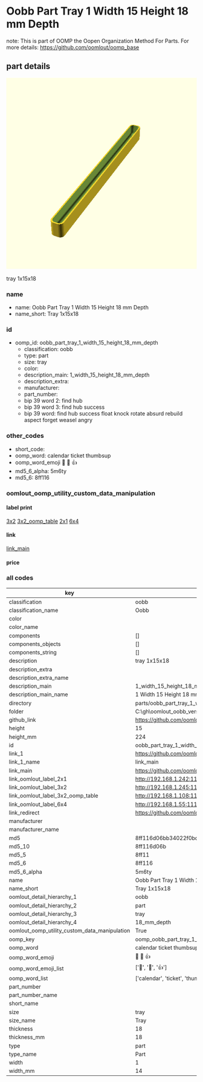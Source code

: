 # Oobb Part Tray 1 Width 15 Height 18 mm Depth  

note: This is part of OOMP the Oopen Organization Method For Parts. For more details: https://github.com/oomlout/oomp_base

##  part details
  

[![](3dpr.png)](3dpr.png)

tray 1x15x18



### name
* name: Oobb Part Tray 1 Width 15 Height 18 mm Depth
* name_short: Tray 1x15x18 
### id
* oomp_id: oobb_part_tray_1_width_15_height_18_mm_depth
  * classification: oobb
  * type: part
  * size: tray
  * color: 
  * description_main: 1_width_15_height_18_mm_depth
  * description_extra: 
  * manufacturer: 
  * part_number: 
  * bip 39 word 2: find hub
  * bip 39 word 3: find hub success
  * bip 39 word: find hub success float knock rotate absurd rebuild aspect forget weasel angry

### other_codes
* short_code: 
* oomp_word: calendar ticket thumbsup
* oomp_word_emoji :calendar: :ticket: :thumbsup:
* md5_6_alpha: 5m6ty
* md5_6: 8ff116






### oomlout_oomp_utility_custom_data_manipulation
#### label print
[3x2](http://192.168.1.245:1112/?label=oomp%205m6ty)
[3x2_oomp_table](http://192.168.1.108:1112/?label=oomp%205m6ty)
[2x1](http://192.168.1.242:1112/?label=oomp%205m6ty)
[6x4](http://192.168.1.55:1112/?label=oomp%205m6ty)    

#### link

[link_main](https://github.com/oomlout/oomlout_oobb_version_4_generated_parts/tree/main/navigation_oomp/oobb/part/tray/1_width_15_height_18_mm_depth/part)                              

#### price







### all codes 
| key | value |  
| --- | --- |  
| classification | oobb |  
| classification_name | Oobb |  
| color |  |  
| color_name |  |  
| components | [] |  
| components_objects | [] |  
| components_string | [] |  
| description | tray 1x15x18 |  
| description_extra |  |  
| description_extra_name |  |  
| description_main | 1_width_15_height_18_mm_depth |  
| description_main_name | 1 Width 15 Height 18 mm Depth |  
| directory | parts/oobb_part_tray_1_width_15_height_18_mm_depth |  
| folder | C:\gh\oomlout_oobb_version_4_generated_parts\parts\oobb_part_tray_1_width_15_height_18_mm_depth |  
| github_link | https://github.com/oomlout/oomlout_oomp_part_src/tree/main/parts/oobb_part_tray_1_width_15_height_18_mm_depth |  
| height | 15 |  
| height_mm | 224 |  
| id | oobb_part_tray_1_width_15_height_18_mm_depth |  
| link_1 | https://github.com/oomlout/oomlout_oobb_version_4_generated_parts/tree/main/navigation_oomp/oobb/part/tray/1_width_15_height_18_mm_depth/part |  
| link_1_name | link_main |  
| link_main | https://github.com/oomlout/oomlout_oobb_version_4_generated_parts/tree/main/navigation_oomp/oobb/part/tray/1_width_15_height_18_mm_depth/part |  
| link_oomlout_label_2x1 | http://192.168.1.242:1112/?label=oomp%205m6ty |  
| link_oomlout_label_3x2 | http://192.168.1.245:1112/?label=oomp%205m6ty |  
| link_oomlout_label_3x2_oomp_table | http://192.168.1.108:1112/?label=oomp%205m6ty |  
| link_oomlout_label_6x4 | http://192.168.1.55:1112/?label=oomp%205m6ty |  
| link_redirect | https://github.com/oomlout/oomlout_oobb_version_4_generated_parts/tree/main/parts/oobb_tray_01_15_18 |  
| manufacturer |  |  
| manufacturer_name |  |  
| md5 | 8ff116d06bb34022f0bde593b09ba2b5 |  
| md5_10 | 8ff116d06b |  
| md5_5 | 8ff11 |  
| md5_6 | 8ff116 |  
| md5_6_alpha | 5m6ty |  
| name | Oobb Part Tray 1 Width 15 Height 18 mm Depth |  
| name_short | Tray 1x15x18  |  
| oomlout_detail_hierarchy_1 | oobb |  
| oomlout_detail_hierarchy_2 | part |  
| oomlout_detail_hierarchy_3 | tray |  
| oomlout_detail_hierarchy_4 | 18_mm_depth |  
| oomlout_oomp_utility_custom_data_manipulation | True |  
| oomp_key | oomp_oobb_part_tray_1_width_15_height_18_mm_depth |  
| oomp_word | calendar ticket thumbsup |  
| oomp_word_emoji | :calendar: :ticket: :thumbsup: |  
| oomp_word_emoji_list | [':calendar:', ':ticket:', ':thumbsup:'] |  
| oomp_word_list | ['calendar', 'ticket', 'thumbsup'] |  
| part_number |  |  
| part_number_name |  |  
| short_name |  |  
| size | tray |  
| size_name | Tray |  
| thickness | 18 |  
| thickness_mm | 18 |  
| type | part |  
| type_name | Part |  
| width | 1 |  
| width_mm | 14 |  
